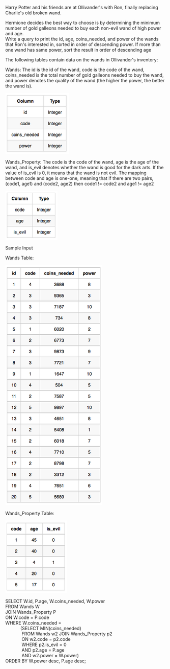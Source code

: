 Harry Potter and his friends are at Ollivander's with Ron, finally replacing Charlie's old broken wand.

Hermione decides the best way to choose is by determining the minimum number of gold galleons needed to buy each non-evil wand of high power and age. \
Write a query to print the id, age, coins_needed, and power of the wands that Ron's interested in, sorted in order of descending power. If more than one wand has same power, sort the result in order of descending age

The following tables contain data on the wands in Ollivander's inventory:

Wands: The id is the id of the wand, code is the code of the wand, coins_needed is the total number of gold galleons needed to buy the wand, and power denotes the quality of the wand (the higher the power, the better the wand is). 

![img_13.png](img_13.png)

Wands_Property: The code is the code of the wand, age is the age of the wand, and is_evil denotes whether the wand is good for the dark arts. If the value of is_evil is 0, it means that the wand is not evil. The mapping between code and age is one-one, meaning that if there are two pairs, (code1, age1) and (code2, age2)
then code1 != code2 and age1 != age2

![img_14.png](img_14.png)

Sample Input

Wands Table:

![img_15.png](img_15.png)

Wands_Property Table:

![img_16.png](img_16.png)

SELECT W.id, P.age, W.coins_needed, W.power \
FROM Wands W \
JOIN Wands_Property P \
ON W.code = P.code \
WHERE W.coins_needed = \
&nbsp;&nbsp;&nbsp;&nbsp;&nbsp;&nbsp;&nbsp;&nbsp;&nbsp;&nbsp;&nbsp;&nbsp;(SELECT MIN(coins_needed) \
 &nbsp;&nbsp;&nbsp;&nbsp;&nbsp;&nbsp;&nbsp;&nbsp;&nbsp;&nbsp;&nbsp;&nbsp;                       FROM Wands w2 
                        JOIN Wands_Property p2 \
&nbsp;&nbsp;&nbsp;&nbsp;&nbsp;&nbsp;&nbsp;&nbsp;&nbsp;&nbsp;&nbsp;&nbsp;
                        ON w2.code = p2.code \
&nbsp;&nbsp;&nbsp;&nbsp;&nbsp;&nbsp;&nbsp;&nbsp;&nbsp;&nbsp;&nbsp;&nbsp;
                        WHERE p2.is_evil = 0 \
&nbsp;&nbsp;&nbsp;&nbsp;&nbsp;&nbsp;&nbsp;&nbsp;&nbsp;&nbsp;&nbsp;&nbsp;
                        AND p2.age  = P.age \
&nbsp;&nbsp;&nbsp;&nbsp;&nbsp;&nbsp;&nbsp;&nbsp;&nbsp;&nbsp;&nbsp;&nbsp;
                        AND w2.power = W.power) \
ORDER BY W.power desc, P.age desc;